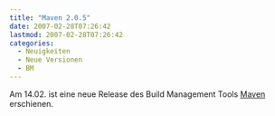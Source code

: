 ```yaml
---
title: "Maven 2.0.5"
date: 2007-02-28T07:26:42
lastmod: 2007-02-28T07:26:42
categories:
  - Neuigkeiten
  - Neue Versionen
  - BM
---
```

Am 14.02. ist eine neue Release des Build Management Tools <a href="http://maven.apache.org"  title="Maven">Maven</a> erschienen.
